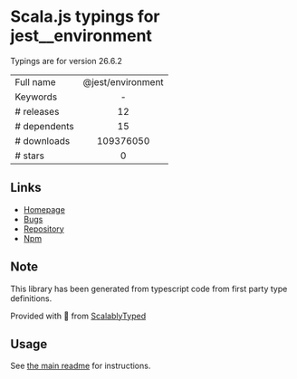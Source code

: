 
# Scala.js typings for jest__environment

Typings are for version 26.6.2



|                    |                 |
| ------------------ | :-------------: |
| Full name          | @jest/environment |
| Keywords           | - |
| # releases         | 12 |
| # dependents       | 15 |
| # downloads        | 109376050 |
| # stars            | 0 |

## Links
- [Homepage](https://github.com/facebook/jest#readme)
- [Bugs](https://github.com/facebook/jest/issues)
- [Repository](https://github.com/facebook/jest)
- [Npm](https://www.npmjs.com/package/%40jest%2Fenvironment)
    


## Note
This library has been generated from typescript code from first party type definitions.

Provided with :purple_heart: from [ScalablyTyped](https://github.com/oyvindberg/ScalablyTyped)

## Usage
See [the main readme](../../readme.md) for instructions.


